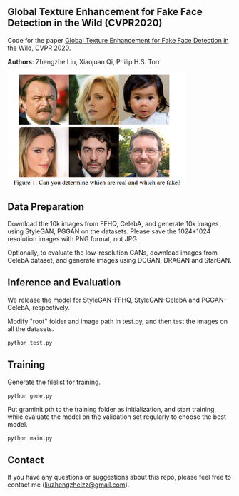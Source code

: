 # 
## Global Texture Enhancement for Fake Face Detection in the Wild (CVPR2020)

Code for the paper [Global Texture Enhancement for Fake Face Detection in the Wild](https://arxiv.org/abs/2002.00133), CVPR 2020.

**Authors**: Zhengzhe Liu, Xiaojuan Qi, Philip H.S. Torr

<img src="face.PNG" width="400"/>

## Data Preparation

Download the 10k images from FFHQ, CelebA, and generate 10k images using StyleGAN, PGGAN on the datasets. Please save the 1024*1024 resolution images with PNG format, not JPG. 

Optionally, to evaluate the low-resolution GANs, download images from CelebA dataset, and generate images using DCGAN, DRAGAN and StarGAN. 

## Inference and Evaluation

We release [the model](https://drive.google.com/) for StyleGAN-FFHQ, StyleGAN-CelebA and PGGAN-CelebA, respectively. 

Modify "root" folder and image path in test.py, and then test the images on all the datasets. 

```
python test.py
```

## Training

Generate the filelist for training. 

```
python gene.py
```

Put graminit.pth to the training folder as initialization, and start training, while evaluate the model on the validation set regularly to choose the best model. 

```
python main.py
```

## Contact
If you have any questions or suggestions about this repo, please feel free to contact me (liuzhengzhelzz@gmail.com).


